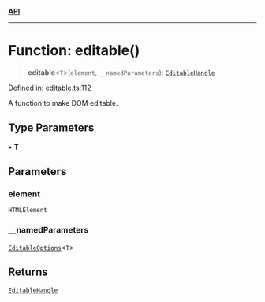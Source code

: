 [**API**](../API.md)

***

# Function: editable()

> **editable**\<`T`\>(`element`, `__namedParameters`): [`EditableHandle`](../interfaces/EditableHandle.md)

Defined in: [editable.ts:112](https://github.com/inokawa/edix/blob/5dda010c7d491e5c9162d0f17dc6178b28acc47b/src/core/editable.ts#L112)

A function to make DOM editable.

## Type Parameters

• **T**

## Parameters

### element

`HTMLElement`

### \_\_namedParameters

[`EditableOptions`](../interfaces/EditableOptions.md)\<`T`\>

## Returns

[`EditableHandle`](../interfaces/EditableHandle.md)
